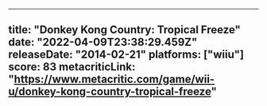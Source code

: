 
---
title: "Donkey Kong Country: Tropical Freeze"
date: "2022-04-09T23:38:29.459Z"
releaseDate: "2014-02-21"
platforms: ["wiiu"]
score: 83
metacriticLink: "https://www.metacritic.com/game/wii-u/donkey-kong-country-tropical-freeze"
---

